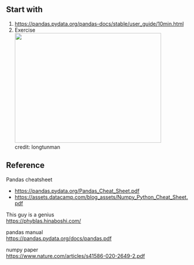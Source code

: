 ## Start with </br>
1. https://pandas.pydata.org/pandas-docs/stable/user_guide/10min.html
2. Exercise </br>
   <img src="https://user-images.githubusercontent.com/69342162/150290770-8a38c243-888c-4c07-abdb-8e59723fe9a7.png" width="400" height="300">
   </br>
   credit: longtunman

## Reference

Pandas cheatsheet </br>
+ https://pandas.pydata.org/Pandas_Cheat_Sheet.pdf
+ https://assets.datacamp.com/blog_assets/Numpy_Python_Cheat_Sheet.pdf

This guy is a genius </br>
https://phyblas.hinaboshi.com/

pandas manual </br>
https://pandas.pydata.org/docs/pandas.pdf

numpy paper </br>
https://www.nature.com/articles/s41586-020-2649-2.pdf

